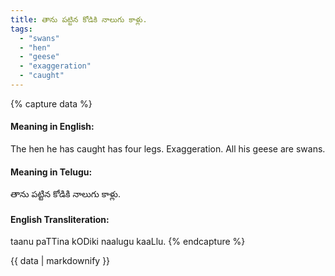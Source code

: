 ```yaml
---
title: తాను పట్టిన కోడికి నాలుగు కాళ్లు.
tags:
  - "swans"
  - "hen"
  - "geese"
  - "exaggeration"
  - "caught"
---
```


{% capture data %}
#### Meaning in English:
The hen he has caught has four legs.
Exaggeration.
All his geese are swans.

#### Meaning in Telugu:
తాను పట్టిన కోడికి నాలుగు కాళ్లు.

#### English Transliteration:
taanu paTTina kODiki naalugu kaaLlu.
{% endcapture %}

<div class="notice">{{ data | markdownify }}</div>


